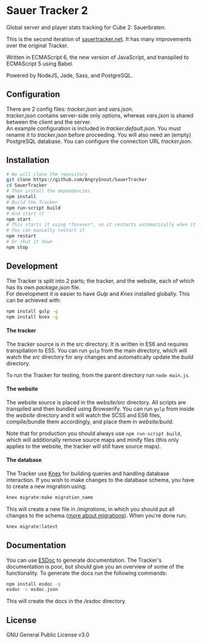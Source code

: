 # Sauer Tracker 2
Global server and player stats tracking for Cube 2: Sauerbraten.

This is the second iteration of [sauertracker.net](http://sauertracker.net/). It has many improvements over the original Tracker.   

Written in ECMAScript 6, the new version of JavaScript, and transpiled to ECMAScript 5 using Babel.  

Powered by NodeJS, Jade, Sass, and PostgreSQL.

## Configuration
There are 2 config files: *tracker.json* and *vars.json*.   
*tracker.json* contains server-side only options, whereas *vars.json* is shared between the client and the server.   
An example configuration is included in *tracker.default.json*. You must rename it to *tracker.json* before proceeding.
You will also need an (empty) PostgreSQL database. You can configure the connection URL *tracker.json*.


## Installation
```bash
# We will clone the repository
git clone https://github.com/AngrySnout/SauerTracker
cd SauerTracker
# Then install the dependencies
npm install
# Build the Tracker
npm run-script build
# And start it
npm start
# This starts it using *forever*, so it restarts automatically when it crashes.
# You can manually restart it
npm restart
# Or shut it down
npm stop
```   

## Development
The Tracker is split into 2 parts; the tracker, and the website, each of which has its own *package.json* file.    
For development it is easier to have *Gulp* and *Knex* installed globally. This can be achieved with:
```bash
npm install gulp -g
npm install knex -g
```   

#### The tracker

The tracker source is in the *src* directory. It is written in ES6 and requires transpilation to ES5. You can run `gulp` from the main directory, which will watch the *src* directory for any changes and automatically update the *build* directory.

To run the Tracker for testing, from the parent directory run `node main.js`.

#### The website

The website source is placed in the *website/src* directory. All scripts are transpiled and then bundled using Browserify. You can run `gulp` from inside the *website* directory and it will watch the SCSS and ES6 files, compile/bundle them accordingly, and place them in *website/build*.

Note that for production you should always use `npm run-script build`, which will additionally remove source maps and minify files (this only applies to the website, the tracker will still have source maps).

#### The database

The Tracker use [Knex](http://knexjs.org) for building queries and handling database interaction. If you wish to make changes to the database schema, you have to create a new migration using:
```bash
knex migrate:make migration_name
```
This will create a new file in */migrations*, in which you should put all changes to the schema ([more about migrations](http://knexjs.org/#Migrations)). When you're done run:
```bash
knex migrate:latest
```

## Documentation
You can use [ESDoc](https://esdoc.org/) to generate documentation. The Tracker's documentation is poor, but should give you an overview of some of the functionality. To generate the docs run the following commands:
```bash
npm install esdoc -g
esdoc -c esdoc.json
```
This will create the docs in the */esdoc* directory.

## License
GNU General Public License v3.0
